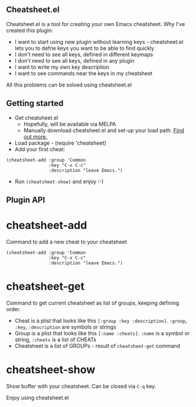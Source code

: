 ## Cheatsheet.el

Cheatsheet.el is a tool for creating your own Emacs cheatsheet.
Why I've created this plugin:
* I want to start using new plugin without learning keys - cheatsheet.el lets you to defne keys you want to be able to find quickly
* I don't need to see all keys, defined in different keymaps
* I don't need to see all keys, defined in any plugin
* I want to write my own key description
* I want to see commands near the keys in my cheatsheet

All this problems can be solved using cheatsheet.el

## Getting started
* Get cheatsheet.el
  * Hopefully, will be available via MELPA
  * Manually download cheatsheet.el and set-up your load path.
    [Find out more.](http://www.emacswiki.org/emacs/InstallingPackages)
* Load package - (require 'cheatsheet)
* Add your first cheat:
```
(cheatsheet-add :group 'Common
                :key "C-x C-c"
                :description "leave Emacs.")
```
* Run `(cheatsheet-show)` and enjoy :-)

## Plugin API
# cheatsheet-add
Command to add a new cheat to your cheatsheet
```
(cheatsheet-add :group 'Common
                :key "C-x C-c"
                :description "leave Emacs.")
```

# cheatsheet-get
Command to get current cheatsheet as list of groups, keeping defining order.
* Cheat is a plist that looks like this `[:group :key :description]`. `:group`, `:key`, `:description` are symbols or strings
* Group is a plist that looks like this `[:name :cheats]`. `:name` is a symbol or string, `:cheats` is a list of CHEATs
* Cheatsheet is a list of GROUPs - result of `cheatsheet-get` command

# cheatsheet-show
Show buffer with your cheatsheet. Can be closed via `C-q` key.

Enjoy using cheatsheet.el